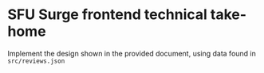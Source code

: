 # SFU Surge frontend technical take-home

Implement the design shown in the provided document, using
data found in `src/reviews.json`
